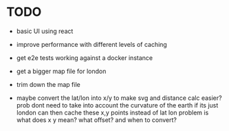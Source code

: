 # TODO

- basic UI using react
- improve performance with different levels of caching
- get e2e tests working against a docker instance
- get a bigger map file for london
- trim down the map file

- maybe convert the lat/lon into x/y to make svg and distance calc easier?
  prob dont need to take into account the curvature of the earth if its just london
  can then cache these x,y points instead of lat lon
  problem is what does x y mean? what offset? and when to convert?
